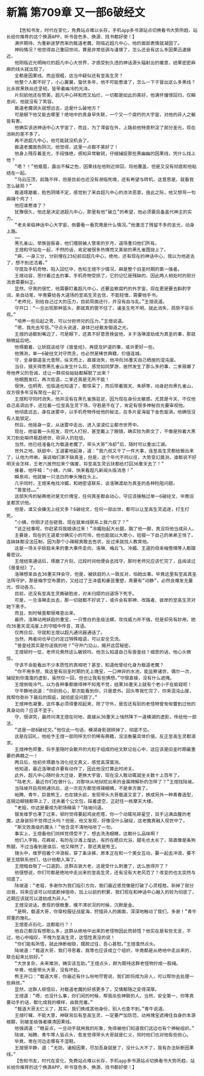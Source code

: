 # 新篇 第709章 又一部6破经文
        【告知书友，时代在变化，免费站点难以长存，手机app多书源站点切换看书大势所趋，站长给你推荐的这个换源APP，听书音色多、换源、找书都好使！】
       满怀期待，为重新逐梦而来的裁道老魔，刚临近超凡中心，他的面部表情就凝固了。
       神码情况？他觉得自己重回世间，算是非常低调与谨慎了，怎么还会有这么多因果迅速接近。
       他刚临近光明绚烂的超凡中心大世界，才感受到久违的神话源头辐射出的暖意，结果密密麻麻的线头就出现了。
       全都是因果线，而且很粗，这当中疑似还有至高生灵？
       他整个人都不好了，小心翼翼，蛰伏多年，他不可能惹谁了，怎么一下子冒出这么多黑线？比永寂黑铁丝还坚韧，皆带着幽冷的光泽。
       片刻前他还在赞美，超凡中心祥和而又灿烂，一切都是如此的美好，他满怀憧憬回归，仅瞬息间，他就没有了笑容。
       裁道老魔调头就想远去，这是什么破地方？
       可是眼下他又能去哪里？绝地中的真身早失联，一个又一个腐朽的大宇宙，对他的异人之躯皆有害。
       他确实该进神话中心大宇宙了，而且，为了滞留在外，上路前他特意积淀了部分圣光，现在消耗的差不多了。
       再不进超凡中心，他可能就没机会了。
       裁道老魔面色阴沉，他觉得，这里一点都不美好了！
       他身上残存着圣光，手段强绝，感知异常敏锐，仔细捕捉那些黑幽幽的因果线，凭什么找上他？
       “嗯？！”他蹙眉，露出不解之色，因果线在他附近徘回，将他覆盖，但是又没有彻底和他粘结在一起。
       “乌云压顶，前路不祥，但是目前也还没有濒临死境，还有希望与转机，这意思是，就看我怎么破局？”
       裁道琢磨着，脸色阴晴不定，感觉到了来自超凡中心的浓浓恶意，值此之际，他又想骂一句麻辣个鸡了！
       他招谁惹谁了？
       犹豫很久，他还是决定进超凡中心，那里有他“破立”的希望，他必须要具备盖代神主的实力。
       “老夫亲临神话中心大宇宙，倒要看一看究竟是什么情况。”他激活了残留不多的圣光，动身上路。
       ……
       黑孔雀山，举族皆振奋，他们摆脱被人管束的岁月，道场重归他们所有。
       王煊和守站在一起，不然的话，肯定被很多热情而又美丽的黑孔雀围拢上了。
       “麻，一身三分，分别埋在23纪前旧超凡中心，绝地，还有现在的神话中心，我以为他逝去了，想不到还活着。”
       守提及手机奇物，陷入回忆中，告知王煊不少情况，麻是整个旧圣时期的第一强者。
       王煊动容，思忖着过去的事，手机奇物受损了，它的记忆是残缺的，因此两人相处时的部分消息需要纠正。
       显然，守真的很忙，他需要盯着超凡中心，还要监察腐朽的外宇宙，现在更是要去斟酌字词，亲自动笔，毕竟要给各大道场的至高生灵去信，不能轻慢，需要他手书。
       “老师兄，别给自己过大的压力，目前局面还行，并没有血与乱。”王煊说道。
       守开口：“一旦出现那种苗头，那就真的管不住了，诸圣生死不明，就此消失，局势不容乐观。”
       “培养一些后起之秀，可以分担师兄的压力。”王煊说道。
       “嗯，我先去写信。”守点头说道，身体已经散发御道之光。
       王煊的话都到嘴边了，可是眼下，还真不好意思挽留他，关于洛琳渡劫成为真圣的事，那就稍微延后吧。
       他琢磨着，让妖庭送给守《兽皇经》，再提及护道的事，或许更好一些。
       他猜测，单一6破经文对守而言，也必然是稀世典籍，价值连城。
       守，全身御道圣光普照，纵天而上，直接消失，他冲向36重天自己栖居的混沌崖。
       当日，狼天得悉黑孔雀山发生什么后，感觉如同梦游，居然发生了那么多的事，二爹扇爆了辱他养父的哲诚，还让一群叔伯姑姑都解脱了出来？
       他眼圈发红，再次低语，二爹还真是无所不能！
       很快，伍明秀、伍临道也知道了，都惊呆了，而后带着狼天、朱妍等，动身赶向黑孔雀山，双方很多年没有聚在一起了。
       王煊和守同时消失，他并没有在黑孔雀族驻足，因为现在身份太敏感。尤其是今天，不仅他自己高调出手，还拉着一位至高生灵下场，守若是不在了，肯定有很多神秘目光要审视他。
       他彻底远去，身在迷雾中，以手机奇物传给他的秘法，在多片星海留下金色旋涡，他确信没有人能锁定。
       然后，他摇身一变，从迷雾中走出，进入滚滚红尘都市世界中。
       现在，他留着一头短发，现代人打扮，甚至戴上了眼镜，确实较为斯文了，不像是拎着大黑天刀到处噼终极超绝世、砍异人的狂徒。
       当然，他已经准备化为载道老魔了，带头大哥“冷却”后，随时可以重出江湖。
       世外之地，妖庭中，王道霍地起身，道：“我六叔又干了一件大事，连至高生灵都给搬出来了，认他为师弟。虽说咱们家不缺真圣，但是，这个年代不同以往，大势变幻莫测，谁都说不好明天会怎样，王老六居然拉来个强援，将至高生灵云扶都给打回36重天去了！”
       接着，他呼喊：“小姨，六婶，快来看超凡新闻头版消息！”
       瞬息间，他就被一只洁白的拳头捶在头上。
       几乎同时，王煊来电找冷媚，和她密语联系，谈洛琳渡劫为真圣的各种险阻问题。
       “兽皇经……”
       这部失传的秘典绝对是无价瑰宝，任何真圣都会动心，守应该接触过单一6破经文，毕竟旧圣都赏识他。
       但是，谁又会嫌无上经文多？6破经文，任何一部出世，都可以让至高生灵追逐，打生打死。
       “小姨，你刚才还在砸我，现在就单线联系上我六叔了？”
       “说正经事呢，你赶紧将我娘请过来！”冷媚抬起大长腿，踹了他一脚，真没将他当成异人。
       主要是，现在的王道辈分确实小的可怜，他也能就以大欺小，拾掇一下自己的弟弟王恒了，连妹妹都没法压制，因为那个小辣椒真敢去告状，反过来就找人教育他。
       这是一场关乎妖庭未来的重大事件走向，洛琳、梅云飞、冷媚、王道的母亲梅雪晴等人都跟着密议。
       王煊结束通话后，琢磨了片刻，过段时间他便会去找守，那时老师兄应该忙完了，且阅读过《兽皇经》了。
       洛琳想亲自去36重天拜会守，但是，被妖庭的人一致反对，怕她出事。毕竟这里有至高真圣法阵守护，那是梅宇空布置的，又经过了王泽盛和姜芸重塑，真要有“动静”，必然会爆发无量光，惊动各方。
       目前，还没有至高生灵撕破脸皮，对未归顺的旧道场下死手。
       可是，一旦洛琳走出去，那一切就都不好说了，或许会有邪神、改路者、彼岸的至高生灵对她下黑手。
       而且，到时候查都很难查出来。
       最终，洛琳动用妖庭的重宝，一只雪白的圣级法螺，攻伐威力并不强，但是却另有妙用，她向36重天混沌崖上的守暗中传音，耳语。
       仅两日后，守就和王煊以超凡通讯器通话了。
       当然，两者间也早已约定过特殊暗语，可以安全交流。
       “兽皇经其实是你送我的吧？”守开门见山，揭开这层秘密。
       王煊顿时一怔，老师兄竟然这么敏锐吗，他怎么知道自己有兽皇经？细思的话，他心头微惊。
       守该不会能看出不少本质性的真相吧？甚至，知道他曾经化身为载道老魔？
       “你不用多想，我这里有旧圣时期的无上瑰宝，一口神异的水池，能监察诸世，偶尔一次，捕捉到你澹澹的虚影，虽然仅一回，但也让我有些猜想。”守很直接，没有什么遮掩。
       王煊倒吸冷气，以为各种事都做得神不知鬼不觉，结果36重天上就有个老小子在偷窥呢！
       守平静地说道：“你别担心，那次能看到你，只是意外。回头等我忙完了，你来混沌山崖，我帮你弥补下最后的瑕疵，就彻底没问题了。”
       王煊神色凝重，这件事必须得重视起来，除了守外，是否还有别的老怪物曾匆匆瞥到过他的真身动向？应该不至于。
       守，很讲究，最终问清王煊在何地，直接从36重天上悄然降下一道模湖的虚影，传给他一部法。
       “这是一部6破经文。”他仅此一句话，模湖身影就碎掉了，彻底不见。
       这是在回礼，他给予王煊一部同样无价的稀有典籍，没法衡量具体价值，反正至高生灵都渴求。
       王煊神色郑重，将手里随时会散开的光粒子组成的经文默记在心中，这应该是旧圣时期最重要的典籍之一！
       两日后，他初步琢磨与消化经文真义，感觉高深莫测。
       他知道，最近洛琳或许要有动作了，因此他没打算此时闭关。
       此外，超凡中心随时会大迁徙，更换大宇宙，现在没人敢动辄就坐关数十上百年了。
       “陆老大，最近你们在做什么，对那块从地狱挖出来的金属碑解析的怎样了？”王煊找陆坡。
       当陆坡开启视频通讯后，这一次双方都觉得辣眼睛，不是单方面了。
       裕腾、青牛、巨兽熊王，也在镜头前，发现带头大哥载道又变了，换成另外一种青春造型，连银边眼镜都带上了，还夹着个公文包，踩着虚空，正赶往一栋摩天大楼。
       “老祖，你这是要成为职场精英？”陆坡问道。
       银发维罗也凑了过来，顿时觉得要起鸡皮疙瘩，你一个动辄吼碎星空，双手沾满血腥的老魔，这身装扮不觉得过头吗？但是，他又发现，好像没什么破绽，这老魔真融入现世中了。
       “斯文败类级的魔头！”他含混不清地咕哝了一句。
       事实上，王煊看他们同样觉得受不了，想去洗洗眼睛，这都什么品味啊？
       他们人字拖，花裤衩，有的在沙滩上熘达，有的在晒日光浴，腿毛也太长了，简直像是条狗熊腿，不过当看到是谁后，他又释然了，那还真是熊王。
       镜头中，维罗抱着个冲浪板，穿了条泳裤，原本正在和一个美女互动，要一起去冲浪，要不是王煊联系他们，估计他都入海了。
       王煊暗自吸了一口道韵，这群古装大老，这是受什么刺激了，这么放得开了？
       他很想说，你们可都是绝地中走出来的至高生灵，还有没有大老风范了？改变的也太突然与彻底了。
       陆坡道：“老祖，多谢你为我们指引方向，我们最近感觉像是打破了心灵桎梏，斩掉了部分旧我，将来应该可以彻底断掉宿命，加上以前的积累，我们现在和神话中心融入的较为彻底了，近期应该就可以渡劫成为异人。”
       王煊没说话，表现的很稳重，摸不清状况的时候，沉默是金。
       “是啊，载道大哥，你穿校服征战星海，狩猎异人的画面，深深地触动了我们，多谢！”青牛郑重的施礼。
       王煊差点石化，这都能行？！
       他自己都没有想那么多，这群从绝地中出来的老怪物因此而顿悟？他实在是有些无言，不过，他心中暗叹，不愧为至高生灵，这悟性真没的说！
       “你们能有所悟，就此挣断枷锁，摆脱过往，吾心甚慰。”王煊澹然点头。
       陆坡道：“载道大哥，我们寻思着，我等也应该成立个组织，毕竟都是从绝地中走出来的，联合起来比较好。”
       “大世复杂，未来难测，确实该互助。”王煊点头，颇为期待这群老怪物拧成一股绳。
       毕竟，他是带头大哥，没有坏处。
       熊王开口：“载道大哥，你最近有什么吩咐尽管说，我们即将成为异人，可以帮你去处理一些麻烦。”
       显然，这群人顿悟后，对载道老魔的好感更多了，交情都随之变得深厚。
       王煊道：“嗯，也没什么事，你们闲的时候，帮我杀些神联的人。当然，安全第一，你等真要动手的话，都化成我的模样，由我兜着。”
       “载道大哥太仁义了，其实，我们换成其他身份，别人也查不到。”青牛说道。
       王煊叮嘱，不能大意，神联背后有至高生灵，一定要严加防范，动用瑰宝遮掩住自身的本源根脚，别被圣级强者摸清因果线。
       他强调道：“稳妥点，一旦动手就用我的形象，免得被他们知道我们这边也有个神秘组织。”
       陆坡、裕腾、青牛等人皆点头，愈发觉得带头大哥就是仁义，同时他们也对他有些担心。
       毕竟，常在河边走哪有不湿鞋。
       王煊很平静，道：“无妨，诸般因果，尽加吾身就是了，没什么大不了，我有办法斩断因果线。”
       【告知书友，时代在变化，免费站点难以长存，手机app多书源站点切换看书大势所趋，站长给你推荐的这个换源APP，听书音色多、换源、找书都好使！】